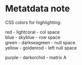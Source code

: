 # Metatdata note

CSS colors for highlighting:

red - lightcoral - col space  
blue - skyblue - row space  
green - darkseagreen - null space  
yellow - goldenrod - left null space  

purple - darkorchid - matrix A
